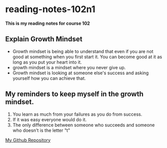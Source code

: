 # reading-notes-102n1
**This is my reading notes for course 102**

## Explain Growth Mindset

- Growth mindset is being able to understand that even if you are not good at something when you first start it. You can become good at it as long as you put your heart into it.
- growth mindset is a mindset where you never give up. 
- Growth mindset is looking at someone else's success and asking yourself how you can achieve that. 

## My reminders to keep myself in the growth mindset. 

1. You learn as much from your failures as you do from success.
2. If it was easy everyone would do it.
3. The only difference between someone who succeeds and someone who doesn't is the letter "t"

[My Github Repository](https://github.com/EDStaehle)
